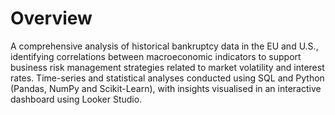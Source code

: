 # Overview

A comprehensive analysis of historical bankruptcy data in the EU and U.S., identifying correlations between macroeconomic indicators to support business risk management strategies related to market volatility and interest rates. Time-series and statistical analyses conducted using SQL and Python (Pandas, NumPy and Scikit-Learn), with insights visualised in an interactive dashboard using Looker Studio.

